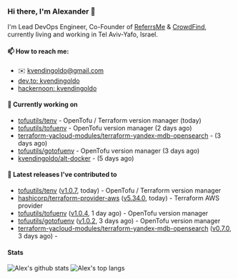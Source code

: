 ### Hi there, I'm Alexander 👋

I'm Lead DevOps Engineer, Co-Founder of [ReferrsMe](https://referrs.me/) & [CrowdFind](https://crowdfind.ai/), currently living and working in Tel Aviv-Yafo, Israel.

#### 📫 How to reach me:

- ✉️ kvendingoldo@gmail.com
- [dev.to: kvendingoldo](https://dev.to/kvendingoldo)
- [hackernoon: kvendingoldo](https://hackernoon.com/u/kvendingoldo)

#### 👷 Currently working on


- [tofuutils/tenv](https://github.com/tofuutils/tenv) - OpenTofu / Terraform version manager (today)
- [tofuutils/tofuenv](https://github.com/tofuutils/tofuenv) - OpenTofu version manager (2 days ago)
- [terraform-yacloud-modules/terraform-yandex-mdb-opensearch](https://github.com/terraform-yacloud-modules/terraform-yandex-mdb-opensearch) -  (3 days ago)
- [tofuutils/gotofuenv](https://github.com/tofuutils/gotofuenv) - OpenTofu version manager (3 days ago)
- [kvendingoldo/alt-docker](https://github.com/kvendingoldo/alt-docker) -  (5 days ago)

#### 🔭 Latest releases I've contributed to

- [tofuutils/tenv](https://github.com/tofuutils/tenv) ([v1.0.7](https://github.com/tofuutils/tenv/releases/tag/v1.0.7), today) - OpenTofu / Terraform version manager
- [hashicorp/terraform-provider-aws](https://github.com/hashicorp/terraform-provider-aws) ([v5.34.0](https://github.com/hashicorp/terraform-provider-aws/releases/tag/v5.34.0), today) - Terraform AWS provider
- [tofuutils/tofuenv](https://github.com/tofuutils/tofuenv) ([v1.0.4](https://github.com/tofuutils/tofuenv/releases/tag/v1.0.4), 1 day ago) - OpenTofu version manager
- [tofuutils/gotofuenv](https://github.com/tofuutils/gotofuenv) ([v1.0.2](https://github.com/tofuutils/gotofuenv/releases/tag/v1.0.2), 3 days ago) - OpenTofu version manager
- [terraform-yacloud-modules/terraform-yandex-mdb-opensearch](https://github.com/terraform-yacloud-modules/terraform-yandex-mdb-opensearch) ([v0.7.0](https://github.com/terraform-yacloud-modules/terraform-yandex-mdb-opensearch/releases/tag/v0.7.0), 3 days ago) - 

#### Stats

![Alex's github stats](https://github-readme-stats.vercel.app/api?username=kvendingoldo&show_icons=true&theme=default&disable_animations=true&count_private=true&hide_rank=true&include_all_commits=true&custom_title=GitHub%20Stats&line_height=20)
![Alex's top langs](https://github-readme-stats.vercel.app/api/top-langs/?username=kvendingoldo&hide=tex,html,hcl,css,jupyter%20notebook&layout=compact)
